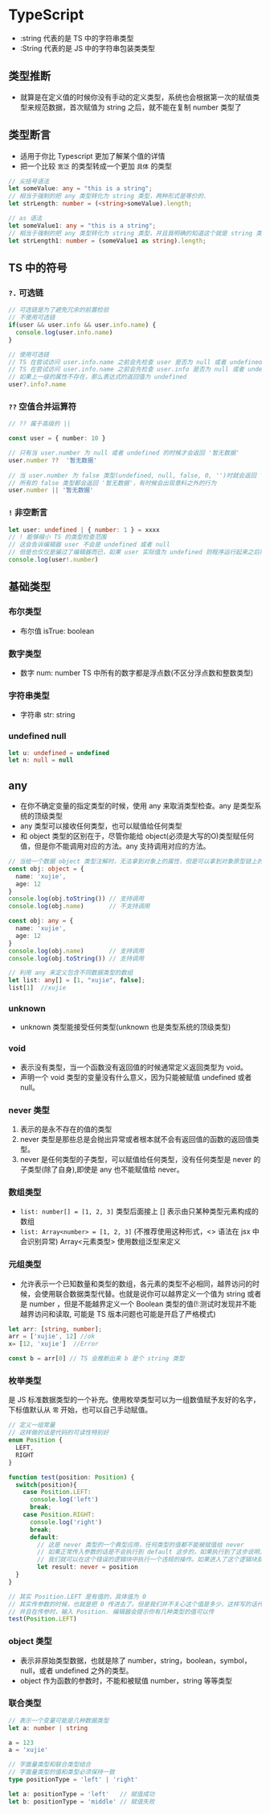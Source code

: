 # TypeScript

* :string 代表的是 TS 中的字符串类型
* :String 代表的是 JS 中的字符串包装类类型

## 类型推断

* 就算是在定义值的时候你没有手动的定义类型，系统也会根据第一次的赋值类型来规范数据，首次赋值为 string 之后，就不能在复制 number 类型了

## 类型断言

* 适用于你比 Typescript 更加了解某个值的详情
* 把一个比较 `宽泛` 的类型转成一个更加 `具体` 的类型

```ts
// 尖括号语法
let someValue: any = "this is a string";
// 相当于强制的把 any 类型转化为 string 类型，两种形式是等价的.
let strLength: number = (<string>someValue).length;

// as 语法
let someValue1: any = "this is a string";
// 相当于强制的把 any 类型转化为 string 类型，并且我明确的知道这个就是 string 类型的数值
let strLength1: number = (someValue1 as string).length;
```

## TS 中的符号

### `?.` 可选链

```ts
// 可选链是为了避免冗余的前置检验
// 不使用可选链
if(user && user.info && user.info.name) {
  console.log(user.info.name)
}
```

```ts
// 使用可选链
// TS 在尝试访问 user.info.name 之前会先检查 user 是否为 null 或者 undefined
// TS 在尝试访问 user.info.name 之前会先检查 user.info 是否为 null 或者 undefined
// 如果上一级的属性不存在，那么表达式的返回值为 undefined
user?.info?.name
```

### `??` 空值合并运算符

```ts
// ?? 属于高级的 ||

const user = { number: 10 }

// 只有当 user.number 为 null 或者 undefined 的时候才会返回 '暂无数据'
user.number ??  '暂无数据' 
   
// 当 user.number 为 false 类型(undefined, null, false, 0, '')时就会返回 '暂无数据'
// 所有的 false 类型都会返回 '暂无数据'，有时候会出现意料之外的行为
user.number || '暂无数据'
```

### `!` 非空断言

```ts
let user: undefined | { number: 1 } = xxxx
// ! 能够缩小 TS 的类型检查范围
// 这会告诉编辑器 user 不会是 undefined 或者 null
// 但是也仅仅是骗过了编辑器而已，如果 user 实际值为 undefined 则程序运行起来之后照样会报错
console.log(user!.number)
```

## 基础类型

### 布尔类型

* 布尔值 isTrue: boolean

### 数字类型

* 数字 num: number TS 中所有的数字都是浮点数(不区分浮点数和整数类型)

### 字符串类型

* 字符串 str: string

### undefined null

```ts
let u: undefined = undefined
let n: null = null
```

## any

* 在你不确定变量的指定类型的时候，使用 any 来取消类型检查。any 是类型系统的顶级类型
* any 类型可以接收任何类型，也可以赋值给任何类型
* 和 object 类型的区别在于，尽管你能给 object(必须是大写的O)类型赋任何值，但是你不能调用对应的方法。any 支持调用对应的方法。

```ts
// 当给一个数据 object 类型注解时，无法拿到对象上的属性，但是可以拿到对象原型链上的方法 toString valueOf 等
const obj: object = {
  name: 'xujie',
  age: 12
}
console.log(obj.toString()) // 支持调用
console.log(obj.name)       // 不支持调用

const obj: any = {
  name: 'xujie',
  age: 12
}
console.log(obj.name)       // 支持调用
console.log(obj.toString()) // 支持调用

// 利用 any 来定义包含不同数据类型的数组
let list: any[] = [1, "xujie", false];
list[1]  //xujie
```

### unknown

* unknown 类型能接受任何类型(unknown 也是类型系统的顶级类型)

### void

* 表示没有类型，当一个函数没有返回值的时候通常定义返回类型为 void。
* 声明一个 void 类型的变量没有什么意义，因为只能被赋值 undefined 或者 null。

### never 类型

1. 表示的是永不存在的值的类型
2. never 类型是那些总是会抛出异常或者根本就不会有返回值的函数的返回值类型。
3. never 是任何类型的子类型，可以赋值给任何类型，没有任何类型是 never 的子类型(除了自身),即使是 any 也不能赋值给 never。

### 数组类型

* ```list: number[] = [1, 2, 3]```   类型后面接上 [] 表示由只某种类型元素构成的数组  
* ```list: Array<number> = [1, 2, 3]``` (不推荐使用这种形式，<> 语法在 jsx 中会识别异常)  Array<元素类型>  使用数组泛型来定义

### 元组类型

* 允许表示一个已知数量和类型的数组，各元素的类型不必相同，越界访问的时候，会使用联合数据类型代替。也就是说你可以越界定义一个值为 string 或者是 number ，但是不能越界定义一个 Boolean 类型的值(!:测试时发现并不能越界访问和读取, 可能是 TS 版本问题也可能是开启了严格模式)

```typeScript
let arr: [string, number];
arr = ['xujie', 12] //ok
x= [12, 'xujie']  //Error

const b = arr[0] // TS 会推断出来 b 是个 string 类型
```

### 枚举类型

是 JS 标准数据类型的一个补充。使用枚举类型可以为一组数值赋予友好的名字，下标值默认从 `零` 开始，也可以自己手动赋值。

```ts
// 定义一组常量
// 这样做的话是代码的可读性特别好
enum Position {
  LEFT,
  RIGHT
}

function test(position: Position) {
  switch(position){
    case Position.LEFT:
      console.log('left')
      break;
    case Position.RIGHT:
      console.log('right')
      break;
      default:
        // 这是 never 类型的一个典型应用，任何类型的值都不能被赋值给 never
        // 如果正常传入参数的话是不会执行到 default 这步的，如果执行到了这步说明入参有问题
        // 我们就可以在这个错误的逻辑块中执行一个违规的操作。如果进入了这个逻辑块就会报错
        let result: never = position
  }
}

// 其实 Position.LEFT 是有值的，具体值为 0 
// 其实传参数的时候，也就是把 0 传进去了。但是我们并不关心这个值是多少，这样写的话代码可读性非常好，一眼就看出了我想要执行的是 left 相关的操作。否则的话还需要定义一个映射表 0-left 1-right 然后当参数为 0 时执行 left 相关的操作
// 并且在传参时，输入 Position. 编辑器会提示你有几种类型的值可以传
test(Position.LEFT)
```

### object 类型

* 表示非原始类型数据，也就是除了 number，string，boolean，symbol，null，或者 undefined 之外的类型。
* object 作为函数的参数时，不能和被赋值 number，string 等等类型

### 联合类型

```ts
// 表示一个变量可能是几种数据类型
let a: number | string

a = 123
a = 'xujie'

// 字面量类型和联合类型结合
// 字面量类型的值和类型必须保持一致
type positionType = 'left' | 'right'

let a: positionType = 'left'   // 赋值成功
let b: positionType = 'middle' // 赋值失败
```
